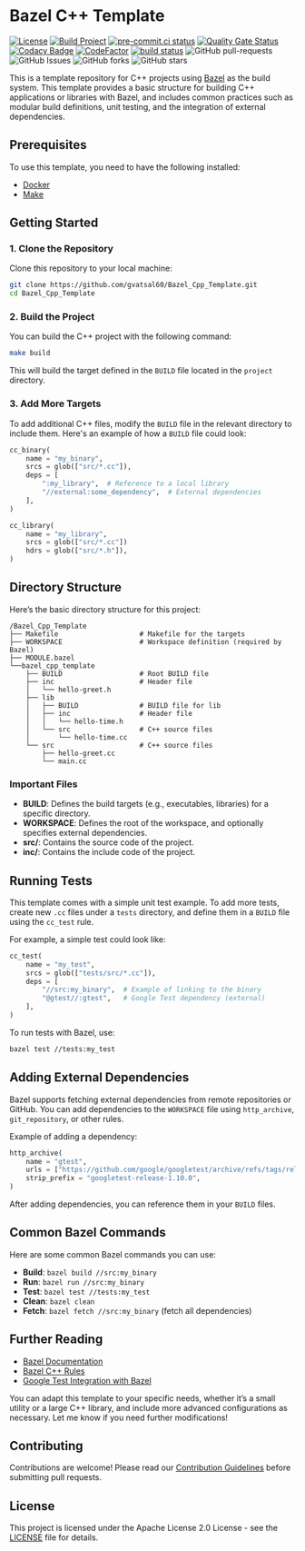 # Bazel C++ Template

[![License](https://img.shields.io/badge/License-Apache_2.0-blue.svg)](https://img.shields.io/github/license/gvatsal60/Bazel_Cpp_Template)
[![Build Project](https://github.com/gvatsal60/Bazel_Cpp_Template/actions/workflows/build.yml/badge.svg)](https://github.com/gvatsal60/Bazel_Cpp_Template/actions/workflows/build.yml)
[![pre-commit.ci status](https://results.pre-commit.ci/badge/github/gvatsal60/Bazel_Cpp_Template/master.svg)](https://results.pre-commit.ci/latest/github/gvatsal60/Bazel_Cpp_Template/HEAD)
[![Quality Gate Status](https://sonarcloud.io/api/project_badges/measure?project=gvatsal60_Bazel_Cpp_Template&metric=alert_status)](https://sonarcloud.io/summary/new_code?id=gvatsal60_Bazel_Cpp_Template)
[![Codacy Badge](https://app.codacy.com/project/badge/Grade/9a0c920100564271a193f76ddd6bd829)](https://app.codacy.com/gh/gvatsal60/Bazel_Cpp_Template/dashboard?utm_source=gh&utm_medium=referral&utm_content=&utm_campaign=Badge_grade)
[![CodeFactor](https://www.codefactor.io/repository/github/gvatsal60/bazel_cpp_template/badge)](https://www.codefactor.io/repository/github/gvatsal60/bazel_cpp_template)
[![build status](https://github.com/gvatsal60/Bazel_Cpp_Template/actions/workflows/readme-checker.yaml/badge.svg)](https://github.com/gvatsal60/Bazel_Cpp_Template/actions/workflows/readme-checker.yaml)
![GitHub pull-requests](https://img.shields.io/github/issues-pr/gvatsal60/Bazel_Cpp_Template)
![GitHub Issues](https://img.shields.io/github/issues/gvatsal60/Bazel_Cpp_Template)
![GitHub forks](https://img.shields.io/github/forks/gvatsal60/Bazel_Cpp_Template)
![GitHub stars](https://img.shields.io/github/stars/gvatsal60/Bazel_Cpp_Template)

This is a template repository for C++ projects using [Bazel](https://bazel.build/) as the build system.
This template provides a basic structure for building C++ applications or libraries with Bazel,
and includes common practices such as modular build definitions, unit testing, and the integration of external dependencies.

## Prerequisites

To use this template, you need to have the following installed:

- [Docker](https://www.docker.com/)
- [Make](https://www.gnu.org/software/software.html)

## Getting Started

### 1. Clone the Repository

Clone this repository to your local machine:

```bash
git clone https://github.com/gvatsal60/Bazel_Cpp_Template.git
cd Bazel_Cpp_Template
```

### 2. Build the Project

You can build the C++ project with the following command:

```bash
make build
```

This will build the target defined in the `BUILD` file located in the `project` directory.

### 3. Add More Targets

To add additional C++ files, modify the `BUILD` file in the relevant directory to include them. Here's an example of how a `BUILD` file could look:

```python
cc_binary(
    name = "my_binary",
    srcs = glob(["src/*.cc"]),
    deps = [
        ":my_library",  # Reference to a local library
        "//external:some_dependency",  # External dependencies
    ],
)

cc_library(
    name = "my_library",
    srcs = glob(["src/*.cc"])
    hdrs = glob(["src/*.h"]),
)
```

## Directory Structure

Here’s the basic directory structure for this project:

```tree
/Bazel_Cpp_Template
├── Makefile                    # Makefile for the targets
├── WORKSPACE                   # Workspace definition (required by Bazel)
├── MODULE.bazel
└──bazel_cpp_template
    ├── BUILD                   # Root BUILD file
    ├── inc                     # Header file
    │   └── hello-greet.h
    ├── lib
    │   ├── BUILD               # BUILD file for lib
    │   ├── inc                 # Header file
    │   │   └── hello-time.h
    │   └── src                 # C++ source files
    │       └── hello-time.cc
    └── src                     # C++ source files
        ├── hello-greet.cc
        └── main.cc
```

### Important Files

- **BUILD**: Defines the build targets (e.g., executables, libraries) for a specific directory.
- **WORKSPACE**: Defines the root of the workspace, and optionally specifies external dependencies.
- **src/**: Contains the source code of the project.
- **inc/**: Contains the include code of the project.

## Running Tests

This template comes with a simple unit test example. To add more tests, create new `.cc` files under a `tests` directory, and define them in a `BUILD` file using the `cc_test` rule.

For example, a simple test could look like:

```python
cc_test(
    name = "my_test",
    srcs = glob(["tests/src/*.cc"]),
    deps = [
        "//src:my_binary",  # Example of linking to the binary
        "@gtest//:gtest",   # Google Test dependency (external)
    ],
)
```

To run tests with Bazel, use:

```bash
bazel test //tests:my_test
```

## Adding External Dependencies

Bazel supports fetching external dependencies from remote repositories or GitHub. You can add dependencies to the `WORKSPACE` file using `http_archive`, `git_repository`, or other rules.

Example of adding a dependency:

```python
http_archive(
    name = "gtest",
    urls = ["https://github.com/google/googletest/archive/refs/tags/release-1.10.0.tar.gz"],
    strip_prefix = "googletest-release-1.10.0",
)
```

After adding dependencies, you can reference them in your `BUILD` files.

## Common Bazel Commands

Here are some common Bazel commands you can use:

- **Build**: `bazel build //src:my_binary`
- **Run**: `bazel run //src:my_binary`
- **Test**: `bazel test //tests:my_test`
- **Clean**: `bazel clean`
- **Fetch**: `bazel fetch //src:my_binary` (fetch all dependencies)

## Further Reading

- [Bazel Documentation](https://docs.bazel.build)
- [Bazel C++ Rules](https://docs.bazel.build/versions/main/be/c-cpp.html)
- [Google Test Integration with Bazel](https://docs.bazel.build/versions/main/tutorial/test.html)

You can adapt this template to your specific needs, whether it’s a small utility or a large C++ library, and include more advanced configurations as necessary.
Let me know if you need further modifications!

## Contributing

Contributions are welcome! Please read our
[Contribution Guidelines](https://github.com/gvatsal60/Bazel_Cpp_Template/blob/HEAD/CONTRIBUTING.md)
before submitting pull requests.

## License

This project is licensed under the Apache License 2.0 License - see the
[LICENSE](https://github.com/gvatsal60/Bazel_Cpp_Template/blob/HEAD/LICENSE) file for details.
